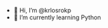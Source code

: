 - 👋 Hi, I’m @krlosrokp
- 🌱 I’m currently learning Python
<!---
krlosrokp/krlosrokp is a ✨ special ✨ repository because its `README.md` (this file) appears on your GitHub profile.
You can click the Preview link to take a look at your changes.
--->
